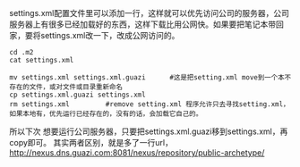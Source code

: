 settings.xml配置文件里可以添加一行，这样就可以优先访问公司的服务器，公司服务器上有很多已经加载好的东西，这样下载比用公网快。如果要把笔记本带回家，要将settings.xml改一下，改成公网访问的。

    cd .m2
    cat settings.xml
    
    mv settings.xml settings.xml.guazi      #这是把setting.xml move到一个本不存在的文件，或对文件或目录重新命名
    cp settings.xml.guazi settings.xml
    rm settings.xml         #remove setting.xml 程序允许只去寻找setting.xml，如果本地有，优先运行已经存在的，没有的话，会加载它自己的。
所以下次 想要运行公司服务器，只要把settings.xml.guazi移到settings.xml，再copy即可。
其实两者区别，就是多了一行url，<url>http://nexus.dns.guazi.com:8081/nexus/repository/public-archetype/</url>
